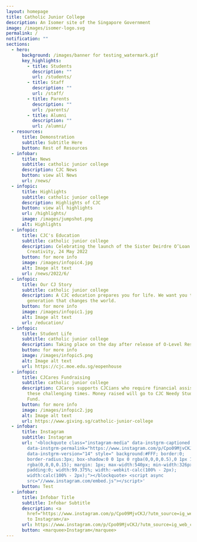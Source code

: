 ```yaml
---
layout: homepage
title: Catholic Junior College
description: An Isomer site of the Singapore Government
image: /images/isomer-logo.svg
permalink: /
notification: ""
sections:
  - hero:
      background: /images/banner for testing_watermark.gif
      key_highlights:
        - title: Students
          description: ""
          url: /students/
        - title: Staff
          description: ""
          url: /staff/
        - title: Parents
          description: ""
          url: /parents/
        - title: Alumni
          description: ""
          url: /alumni/
  - resources:
      title: Demonstration
      subtitle: Subtitle Here
      button: Rest of Resources
  - infobar:
      title: News
      subtitle: catholic junior college
      description: CJC News
      button: view all News
      url: /news/
  - infopic:
      title: Highlights
      subtitle: catholic junior college
      description: Highlights of CJC
      button: view all highlights
      url: /highlights/
      image: /images/jumpshot.png
      alt: Highlights
  - infopic:
      title: CJC's Education
      subtitle: catholic junior college
      description: Celebrating the launch of the Sister Deirdre O’Loan Centre for
        Creativity, 24 May 2022
      button: for more info
      image: /images/infopic4.jpg
      alt: Image alt text
      url: /news/2022/6/
  - infopic:
      title: Our CJ Story
      subtitle: catholic junior college
      description: A CJC education prepares you for life. We want you to be a
        generation that changes the world.
      button: for more info
      image: /images/infopic1.jpg
      alt: Image alt text
      url: /education/
  - infopic:
      title: Student Life
      subtitle: catholic junior college
      description: Taking place on the day after release of O-Level Results, 10am to 4pm!
      button: for more info
      image: /images/infopic5.png
      alt: Image alt text
      url: https://cjc.moe.edu.sg/eopenhouse
  - infopic:
      title: CJCares Fundraising
      subtitle: catholic junior college
      description: CJCares supports CJCians who require financial assistance during
        these challenging times. Money raised will go to CJC Needy Students
        Fund.
      button: for more info
      image: /images/infopic2.jpg
      alt: Image alt text
      url: https://www.giving.sg/catholic-junior-college
  - infobar:
      title: Instagram
      subtitle: Instagram
      url: '<blockquote class="instagram-media" data-instgrm-captioned
        data-instgrm-permalink="https://www.instagram.com/p/Cpo09MjvCKJ/?utm_source=ig_embed&amp;utm_campaign=loading"
        data-instgrm-version="14" style=" background:#FFF; border:0;
        border-radius:3px; box-shadow:0 0 1px 0 rgba(0,0,0,0.5),0 1px 10px 0
        rgba(0,0,0,0.15); margin: 1px; max-width:540px; min-width:326px;
        padding:0; width:99.375%; width:-webkit-calc(100% - 2px);
        width:calc(100% - 2px);"></blockquote> <script async
        src="//www.instagram.com/embed.js"></script>'
      button: Test
  - infobar:
      title: Infobar Title
      subtitle: Infobar Subtitle
      description: <a
        href="https://www.instagram.com/p/Cpo09MjvCKJ/?utm_source=ig_web_copy_link">Link
        to Instagram</a>
      url: https://www.instagram.com/p/Cpo09MjvCKJ/?utm_source=ig_web_copy_link
      button: <marquee>Instagram</marquee>
---
```

